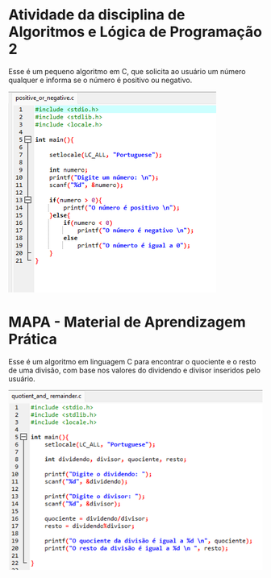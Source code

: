 <h1>Atividade da disciplina de Algoritmos e Lógica de Programação 2</h1>

   <p>Esse é um pequeno algoritmo em C, que solicita ao usuário 
   um número qualquer e informa se o número é positivo ou negativo.
   </p>

   <img src="./image/image_code.png" alt="image">

<h1>MAPA - Material de Aprendizagem Prática</h1>

   <p>Esse é um  algoritmo em linguagem C para encontrar o quociente e o resto de uma divisão, com base nos valores do dividendo e divisor inseridos pelo usuário.   
   <p>

   <img src="./image/quociente_e_resto.png" alt="image2"> 
